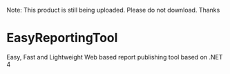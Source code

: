 Note: This product is still being uploaded. Please do not download. Thanks
# EasyReportingTool
Easy, Fast and Lightweight Web based report publishing tool based on .NET 4
